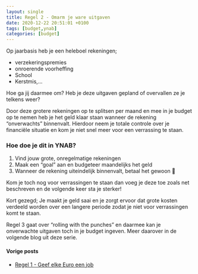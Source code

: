 ```yaml
---
layout: single
title: Regel 2 - Omarm je ware uitgaven
date: 2020-12-22 20:51:01 +0100
tags: [budget,ynab]
categories: [budget]
---
```

Op jaarbasis heb je een heleboel rekeningen;
- verzekeringspremies
- onroerende voorheffing
- School
- Kerstmis,…

Hoe ga jij daarmee om? Heb je deze uitgaven gepland of overvallen ze je telkens weer?
<!--more-->

Door deze grotere rekeningen op te splitsen per maand en mee in je budget op te nemen heb je het geld klaar staan wanneer de rekening “onverwachts” binnenvalt. Hierdoor neem je totale controle over je financiële situatie en kom je niet snel meer voor een verrassing te staan.

### Hoe doe je dit in YNAB?
1. Vind jouw grote, onregelmatige rekeningen
2. Maak een “goal” aan en budgeteer maandelijks het geld
3. Wanneer de rekening uiteindelijk binnenvalt, betaal het gewoon 🤩

Kom je toch nog voor verrassingen te staan dan voeg je deze toe zoals net beschreven en de volgende keer sta je sterker!

Kort gezegd; Je maakt je geld saai en je zorgt ervoor dat grote kosten verdeeld worden over een langere periode zodat je niet voor verrassingen komt te staan.

Regel 3 gaat over “rolling with the punches” en daarmee kan je onverwachte uitgaven toch in je budget ingeven. Meer daarover in de volgende blog uit deze serie.

#### Vorige posts
* [Regel 1 - Geef elke Euro een job](https://www.bckn.be/budget/2020/12/11/regel-1-geef-elke-euro-een-job)